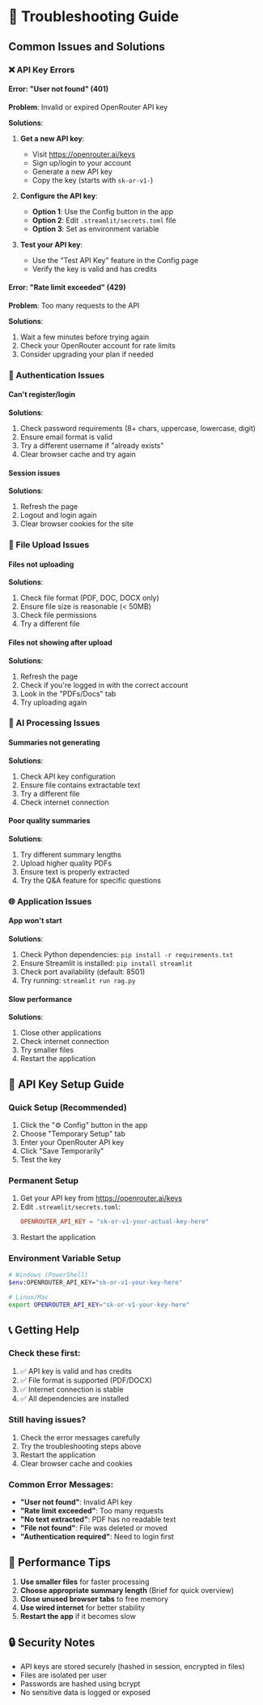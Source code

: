 # 🔧 Troubleshooting Guide

## Common Issues and Solutions

### ❌ API Key Errors

#### Error: "User not found" (401)
**Problem**: Invalid or expired OpenRouter API key

**Solutions**:
1. **Get a new API key**:
   - Visit https://openrouter.ai/keys
   - Sign up/login to your account
   - Generate a new API key
   - Copy the key (starts with `sk-or-v1-`)

2. **Configure the API key**:
   - **Option 1**: Use the Config button in the app
   - **Option 2**: Edit `.streamlit/secrets.toml` file
   - **Option 3**: Set as environment variable

3. **Test your API key**:
   - Use the "Test API Key" feature in the Config page
   - Verify the key is valid and has credits

#### Error: "Rate limit exceeded" (429)
**Problem**: Too many requests to the API

**Solutions**:
1. Wait a few minutes before trying again
2. Check your OpenRouter account for rate limits
3. Consider upgrading your plan if needed

### 🔐 Authentication Issues

#### Can't register/login
**Solutions**:
1. Check password requirements (8+ chars, uppercase, lowercase, digit)
2. Ensure email format is valid
3. Try a different username if "already exists"
4. Clear browser cache and try again

#### Session issues
**Solutions**:
1. Refresh the page
2. Logout and login again
3. Clear browser cookies for the site

### 📁 File Upload Issues

#### Files not uploading
**Solutions**:
1. Check file format (PDF, DOC, DOCX only)
2. Ensure file size is reasonable (< 50MB)
3. Check file permissions
4. Try a different file

#### Files not showing after upload
**Solutions**:
1. Refresh the page
2. Check if you're logged in with the correct account
3. Look in the "PDFs/Docs" tab
4. Try uploading again

### 🧠 AI Processing Issues

#### Summaries not generating
**Solutions**:
1. Check API key configuration
2. Ensure file contains extractable text
3. Try a different file
4. Check internet connection

#### Poor quality summaries
**Solutions**:
1. Try different summary lengths
2. Upload higher quality PDFs
3. Ensure text is properly extracted
4. Try the Q&A feature for specific questions

### 🌐 Application Issues

#### App won't start
**Solutions**:
1. Check Python dependencies: `pip install -r requirements.txt`
2. Ensure Streamlit is installed: `pip install streamlit`
3. Check port availability (default: 8501)
4. Try running: `streamlit run rag.py`

#### Slow performance
**Solutions**:
1. Close other applications
2. Check internet connection
3. Try smaller files
4. Restart the application

## 🔑 API Key Setup Guide

### Quick Setup (Recommended)
1. Click the "⚙️ Config" button in the app
2. Choose "Temporary Setup" tab
3. Enter your OpenRouter API key
4. Click "Save Temporarily"
5. Test the key

### Permanent Setup
1. Get your API key from https://openrouter.ai/keys
2. Edit `.streamlit/secrets.toml`:
   ```toml
   OPENROUTER_API_KEY = "sk-or-v1-your-actual-key-here"
   ```
3. Restart the application

### Environment Variable Setup
```bash
# Windows (PowerShell)
$env:OPENROUTER_API_KEY="sk-or-v1-your-key-here"

# Linux/Mac
export OPENROUTER_API_KEY="sk-or-v1-your-key-here"
```

## 📞 Getting Help

### Check these first:
1. ✅ API key is valid and has credits
2. ✅ File format is supported (PDF/DOCX)
3. ✅ Internet connection is stable
4. ✅ All dependencies are installed

### Still having issues?
1. Check the error messages carefully
2. Try the troubleshooting steps above
3. Restart the application
4. Clear browser cache and cookies

### Common Error Messages:
- **"User not found"**: Invalid API key
- **"Rate limit exceeded"**: Too many requests
- **"No text extracted"**: PDF has no readable text
- **"File not found"**: File was deleted or moved
- **"Authentication required"**: Need to login first

## 🚀 Performance Tips

1. **Use smaller files** for faster processing
2. **Choose appropriate summary length** (Brief for quick overview)
3. **Close unused browser tabs** to free memory
4. **Use wired internet** for better stability
5. **Restart the app** if it becomes slow

## 🔒 Security Notes

- API keys are stored securely (hashed in session, encrypted in files)
- Files are isolated per user
- Passwords are hashed using bcrypt
- No sensitive data is logged or exposed 
